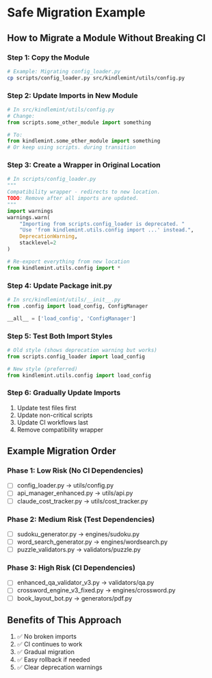 # Safe Migration Example

## How to Migrate a Module Without Breaking CI

### Step 1: Copy the Module
```bash
# Example: Migrating config_loader.py
cp scripts/config_loader.py src/kindlemint/utils/config.py
```

### Step 2: Update Imports in New Module
```python
# In src/kindlemint/utils/config.py
# Change:
from scripts.some_other_module import something

# To:
from kindlemint.some_other_module import something
# Or keep using scripts. during transition
```

### Step 3: Create a Wrapper in Original Location
```python
# In scripts/config_loader.py
"""
Compatibility wrapper - redirects to new location.
TODO: Remove after all imports are updated.
"""
import warnings
warnings.warn(
    "Importing from scripts.config_loader is deprecated. "
    "Use 'from kindlemint.utils.config import ...' instead.",
    DeprecationWarning,
    stacklevel=2
)

# Re-export everything from new location
from kindlemint.utils.config import *
```

### Step 4: Update Package __init__.py
```python
# In src/kindlemint/utils/__init__.py
from .config import load_config, ConfigManager

__all__ = ['load_config', 'ConfigManager']
```

### Step 5: Test Both Import Styles
```python
# Old style (shows deprecation warning but works)
from scripts.config_loader import load_config

# New style (preferred)
from kindlemint.utils.config import load_config
```

### Step 6: Gradually Update Imports
1. Update test files first
2. Update non-critical scripts
3. Update CI workflows last
4. Remove compatibility wrapper

## Example Migration Order

### Phase 1: Low Risk (No CI Dependencies)
- [ ] config_loader.py → utils/config.py
- [ ] api_manager_enhanced.py → utils/api.py
- [ ] claude_cost_tracker.py → utils/cost_tracker.py

### Phase 2: Medium Risk (Test Dependencies)
- [ ] sudoku_generator.py → engines/sudoku.py
- [ ] word_search_generator.py → engines/wordsearch.py
- [ ] puzzle_validators.py → validators/puzzle.py

### Phase 3: High Risk (CI Dependencies)
- [ ] enhanced_qa_validator_v3.py → validators/qa.py
- [ ] crossword_engine_v3_fixed.py → engines/crossword.py
- [ ] book_layout_bot.py → generators/pdf.py

## Benefits of This Approach
1. ✅ No broken imports
2. ✅ CI continues to work
3. ✅ Gradual migration
4. ✅ Easy rollback if needed
5. ✅ Clear deprecation warnings

